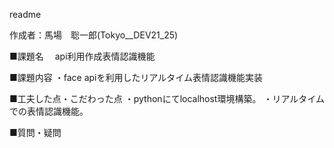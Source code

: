 ﻿readme

作成者：馬場　聡一郎(Tokyo__DEV21_25)

■課題名
　api利用作成表情認識機能

■課題内容
・face apiを利用したリアルタイム表情認識機能実装


■工夫した点・こだわった点
・pythonにてlocalhost環境構築。
・リアルタイムでの表情認識機能。



■質問・疑問
